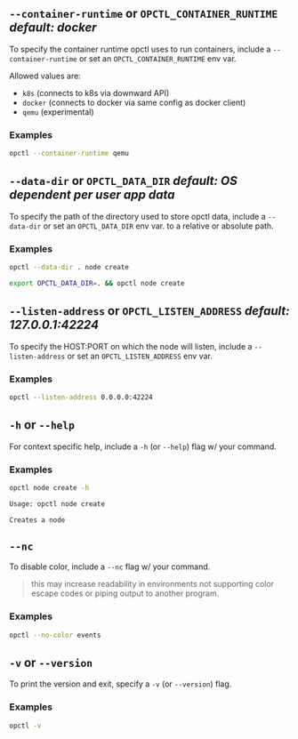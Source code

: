 ## `--container-runtime` or `OPCTL_CONTAINER_RUNTIME` *default: docker*
To specify the container runtime opctl uses to run containers, include a `--container-runtime` or set an `OPCTL_CONTAINER_RUNTIME` env var.

Allowed values are:
- `k8s` (connects to k8s via downward API)
- `docker` (connects to docker via same config as docker client)
- `qemu` (experimental)

### Examples
```sh
opctl --container-runtime qemu
```

## `--data-dir` or `OPCTL_DATA_DIR` *default: OS dependent per user app data*
To specify the path of the directory used to store opctl data, include a `--data-dir` or set an `OPCTL_DATA_DIR` env var.
to a relative or absolute path. 

### Examples
```sh
opctl --data-dir . node create
```

```sh
export OPCTL_DATA_DIR=. && opctl node create
```

## `--listen-address` or `OPCTL_LISTEN_ADDRESS` *default: 127.0.0.1:42224*
To specify the HOST:PORT on which the node will listen, include a `--listen-address` or set an `OPCTL_LISTEN_ADDRESS` env var.

### Examples
```sh
opctl --listen-address 0.0.0.0:42224
```

## `-h` or `--help`
For context specific help, include a `-h` (or `--help`) flag w/ your command.

### Examples
```sh
opctl node create -h

Usage: opctl node create

Creates a node
```

## `--nc`
To disable color, include a `--nc` flag w/ your command.
> this may increase readability in environments not supporting color escape codes or piping output to another program.

### Examples
```sh
opctl --no-color events
```

## `-v` or `--version`
To print the version and exit, specify a `-v` (or `--version`) flag.

### Examples
```sh
opctl -v
```